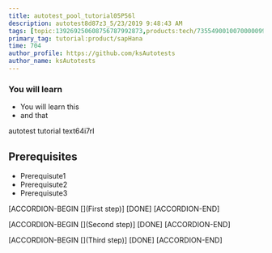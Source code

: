 ```yaml
---
title: autotest_pool_tutorial05P56l
description: autotest8d87z3_5/23/2019 9:48:43 AM
tags: [topic:139269250608756787992873,products:tech/73554900100700000996,tutorial:experience/advanced]
primary_tag: tutorial:product/sapHana
time: 704
author_profile: https://github.com/ksAutotests
author_name: ksAutotests
---
```

### You will learn
- You will learn this
- and that

autotest tutorial text64i7rI

## Prerequisites
- Prerequisute1
- Prerequisute2
- Prerequisute3

[ACCORDION-BEGIN [](First step)]
[DONE]
[ACCORDION-END]

[ACCORDION-BEGIN [](Second step)]
[DONE]
[ACCORDION-END]

[ACCORDION-BEGIN [](Third step)]
[DONE]
[ACCORDION-END]


